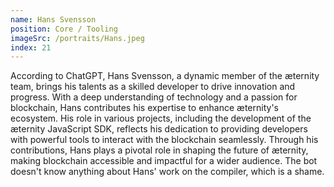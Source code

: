 ```yaml
---
name: Hans Svensson
position: Core / Tooling
imageSrc: /portraits/Hans.jpeg
index: 21
---
```


According to ChatGPT, Hans Svensson, a dynamic member of the æternity team, brings his talents as a
skilled developer to drive innovation and progress. With a deep understanding of technology and a
passion for blockchain, Hans contributes his expertise to enhance æternity's ecosystem. His role in
various projects, including the development of the æternity JavaScript SDK, reflects his dedication
to providing developers with powerful tools to interact with the blockchain seamlessly. Through his
contributions, Hans plays a pivotal role in shaping the future of æternity, making blockchain
accessible and impactful for a wider audience.
The bot doesn't know anything about Hans' work on the compiler, which is a shame.
